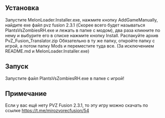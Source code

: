 ## Установка

Запустите MelonLoader.Installer.exe, нажмите кнопку AddGameManually, найдите exe файл pvz fusion 2.3.1
(Скорее всего будет называться PlantsVsZombiesRH.exe и лежать в папке с модом),
два раза кликните по нему и выбурите его в списке нажмите кнопку Install.
Распакуйте архив PvZ_Fusion_Translator.zip Обязательно в ту же папку,
откройте папку с игрой, а потом папку Mods и переместите туда все.
(За исключением README.md и MelonLoader.Installer.exe)

## Запуск

Запустите файл PlantsVsZombiesRH.exe в папке с игрой!

## Примечание

Если у вас ещё нету PVZ Fusion 2.3.1, то эту игру можно скачать по ссылке https://t.me/mirozvorecfusion/54

